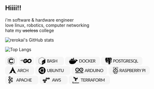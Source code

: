 ## Hiiii!!

i'm software & hardware engineer  
love linux, robotics, computer networking  
hate my ~~useless~~ college   
  
![rerokai's GitHub stats](https://github-readme-stats.vercel.app/api?username=rerokai&show_icons=true&theme=graywhite) 

![Top Langs](https://github-readme-stats.vercel.app/api/top-langs/?username=rerokai&layout=compact&theme=graywhite)

![C Bandge](./resourse/c.png) ![Go Bandge](./resourse/go.png) ![Bach Bange](./resourse/bash.png) ![Docker Bandge](./resourse/docker.png) ![Postgressql Bange](./resourse/postgres.png) ![Arch Bange](./resourse/arch.png) ![Ubuntu Bange](./resourse/ubuntu.png) ![Arduino Bange](./resourse/arduino.png) ![Raspberrypi Bange](./resourse/raspberrypi.png) ![Apache Bange](./resourse/apache.png) ![Aws Bange](./resourse/aws.png) ![Terraform Bange](./resourse/terraform.png)




